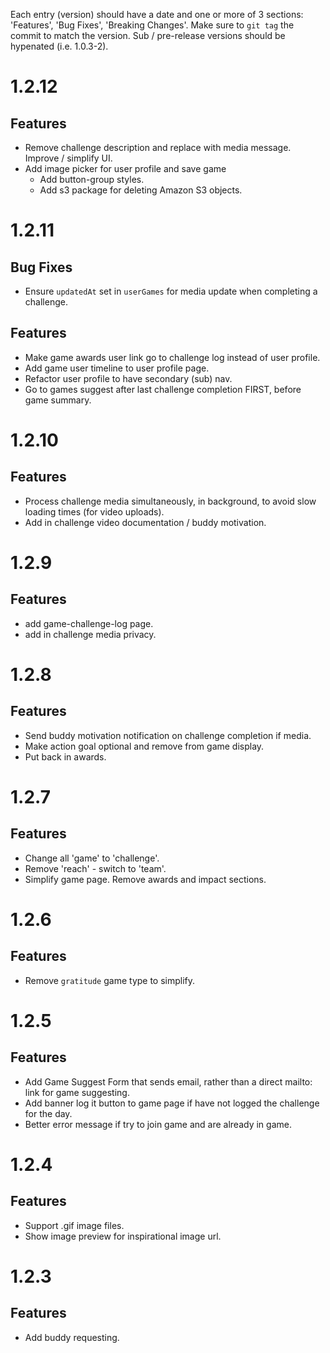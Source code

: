 Each entry (version) should have a date and one or more of 3 sections: 'Features', 'Bug Fixes', 'Breaking Changes'. Make sure to `git tag` the commit to match the version. Sub / pre-release versions should be hypenated (i.e. 1.0.3-2).

# 1.2.12

## Features

- Remove challenge description and replace with media message. Improve / simplify UI.
- Add image picker for user profile and save game
  - Add button-group styles.
  - Add s3 package for deleting Amazon S3 objects.


# 1.2.11

## Bug Fixes

- Ensure `updatedAt` set in `userGames` for media update when completing a challenge.

## Features

- Make game awards user link go to challenge log instead of user profile.
- Add game user timeline to user profile page.
- Refactor user profile to have secondary (sub) nav.
- Go to games suggest after last challenge completion FIRST, before game summary.


# 1.2.10

## Features

- Process challenge media simultaneously, in background, to avoid slow loading times (for video uploads).
- Add in challenge video documentation / buddy motivation.


# 1.2.9

## Features

- add game-challenge-log page.
- add in challenge media privacy.


# 1.2.8

## Features

- Send buddy motivation notification on challenge completion if media.
- Make action goal optional and remove from game display.
- Put back in awards.


# 1.2.7

## Features

- Change all 'game' to 'challenge'.
- Remove 'reach' - switch to 'team'.
- Simplify game page. Remove awards and impact sections.


# 1.2.6

## Features

- Remove `gratitude` game type to simplify.


# 1.2.5

## Features

- Add Game Suggest Form that sends email, rather than a direct mailto: link for game suggesting.
- Add banner log it button to game page if have not logged the challenge for the day.
- Better error message if try to join game and are already in game.


# 1.2.4

## Features

- Support .gif image files.
- Show image preview for inspirational image url.


# 1.2.3

## Features

- Add buddy requesting.